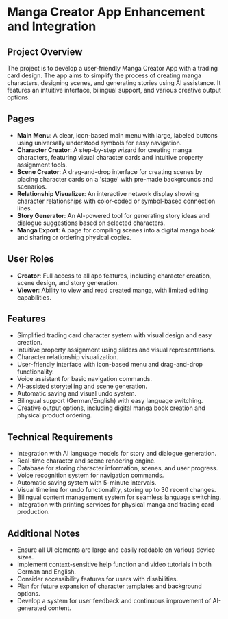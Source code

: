 # Manga Creator App Enhancement and Integration

## Project Overview
The project is to develop a user-friendly Manga Creator App with a trading card design. The app aims to simplify the process of creating manga characters, designing scenes, and generating stories using AI assistance. It features an intuitive interface, bilingual support, and various creative output options.

## Pages
- **Main Menu**: A clear, icon-based main menu with large, labeled buttons using universally understood symbols for easy navigation.
- **Character Creator**: A step-by-step wizard for creating manga characters, featuring visual character cards and intuitive property assignment tools.
- **Scene Creator**: A drag-and-drop interface for creating scenes by placing character cards on a 'stage' with pre-made backgrounds and scenarios.
- **Relationship Visualizer**: An interactive network display showing character relationships with color-coded or symbol-based connection lines.
- **Story Generator**: An AI-powered tool for generating story ideas and dialogue suggestions based on selected characters.
- **Manga Export**: A page for compiling scenes into a digital manga book and sharing or ordering physical copies.

## User Roles
- **Creator**: Full access to all app features, including character creation, scene design, and story generation.
- **Viewer**: Ability to view and read created manga, with limited editing capabilities.

## Features
- Simplified trading card character system with visual design and easy creation.
- Intuitive property assignment using sliders and visual representations.
- Character relationship visualization.
- User-friendly interface with icon-based menu and drag-and-drop functionality.
- Voice assistant for basic navigation commands.
- AI-assisted storytelling and scene generation.
- Automatic saving and visual undo system.
- Bilingual support (German/English) with easy language switching.
- Creative output options, including digital manga book creation and physical product ordering.

## Technical Requirements
- Integration with AI language models for story and dialogue generation.
- Real-time character and scene rendering engine.
- Database for storing character information, scenes, and user progress.
- Voice recognition system for navigation commands.
- Automatic saving system with 5-minute intervals.
- Visual timeline for undo functionality, storing up to 30 recent changes.
- Bilingual content management system for seamless language switching.
- Integration with printing services for physical manga and trading card production.

## Additional Notes
- Ensure all UI elements are large and easily readable on various device sizes.
- Implement context-sensitive help function and video tutorials in both German and English.
- Consider accessibility features for users with disabilities.
- Plan for future expansion of character templates and background options.
- Develop a system for user feedback and continuous improvement of AI-generated content.

